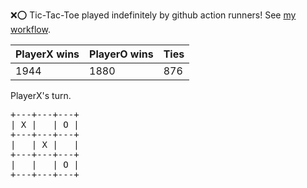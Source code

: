 :x::o: Tic-Tac-Toe played indefinitely by github action runners! See [my workflow](.github/workflows/play.yaml).

|PlayerX wins|PlayerO wins|Ties|
|-|-|-|
|1944|1880|876|

PlayerX's turn.

<pre>
+---+---+---+
| X |   | O |
+---+---+---+
|   | X |   |
+---+---+---+
|   |   | O |
+---+---+---+
</pre>